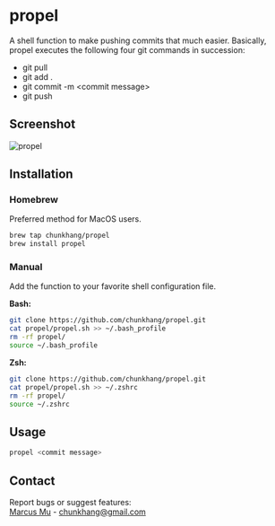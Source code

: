 # propel

A shell function to make pushing commits that much easier. Basically, propel executes the following four git commands in succession:
* git pull
* git add .
* git commit -m \<commit message\>
* git push

## Screenshot

![propel](https://user-images.githubusercontent.com/12708862/27552164-d4c51228-5ad8-11e7-80f3-d0cc92b4599b.gif)

## Installation

### Homebrew

Preferred method for MacOS users.

```sh
brew tap chunkhang/propel
brew install propel
```

### Manual

Add the function to your favorite shell configuration file. 

**Bash:**
```sh
git clone https://github.com/chunkhang/propel.git
cat propel/propel.sh >> ~/.bash_profile
rm -rf propel/
source ~/.bash_profile
```

**Zsh:**
```sh
git clone https://github.com/chunkhang/propel.git
cat propel/propel.sh >> ~/.zshrc
rm -rf propel/
source ~/.zshrc
```

## Usage

```sh
propel <commit message>
```

## Contact

Report bugs or suggest features: <br />
[Marcus Mu](http://marcusmu.me) - chunkhang@gmail.com